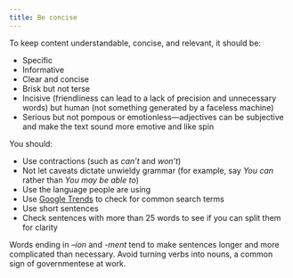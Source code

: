 ```yaml
---
title: Be concise
---
```

To keep content understandable, concise, and relevant, it should be:

- Specific
- Informative
- Clear and concise
- Brisk but not terse
- Incisive (friendliness can lead to a lack of precision and unnecessary words) but human (not something generated by a faceless machine)
- Serious but not pompous or emotionless—adjectives can be subjective and make the text sound more emotive and like spin

You should:

- Use contractions (such as _can’t_ and _won’t_)
- Not let caveats dictate unwieldy grammar (for example, say _You can_ rather than _You may be able to_)
- Use the language people are using
- Use [Google Trends](https://www.google.com/trends) to check for common search terms
- Use short sentences
- Check sentences with more than 25 words to see if you can split them for clarity

Words ending in *–ion* and *-ment* tend to make sentences longer and more complicated than necessary. Avoid turning verbs into nouns, a common sign of governmentese at work.
